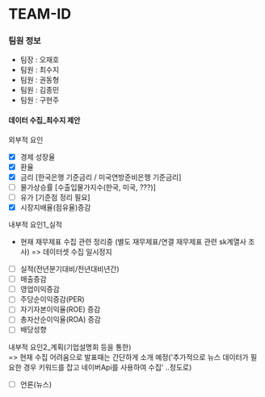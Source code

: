 # TEAM-ID

### 팀원 정보
+ 팀장 : 오재호
+ 팀원 : 최수지
+ 팀원 : 권동형
+ 팀원 : 김종민
+ 팀원 : 구현주

#### 데이터 수집_최수지 제안
외부적 요인
- [x] 경제 성장율
- [x] 환율
- [x] 금리 [한국은행 기준금리 / 미국연방준비은행 기준금리]
- [ ] 물가상승률 [수출입물가지수(한국, 미국, ???)]
- [ ] 유가 [기준점 정리 필요]
- [x] 시장지배율(점유율)증감

내부적 요인1_실적
- 현재 재무제표 수집 관련 정리중 (별도 재무제표/연결 재무제표 관련 sk계열사 조사) => 데이터셋 수집 일시정지
- [ ] 실적(전년분기대비/전년대비년간)
- [ ] 매출증감
- [ ] 영업이익증감
- [ ] 주당순이익증감(PER)
- [ ] 자기자본이익율(ROE) 증감
- [ ] 총자산순이익율(ROA) 증감
- [ ] 배당성향

내부적 요인2_계획(기업설명회 등을 통한)  
=> 현재 수집 어려움으로 발표때는 간단하게 소개 예정('추가적으로 뉴스 데이터가 필요한 경우 키워드를 잡고 네이버Api를 사용하여 수집' ..정도로)
- [ ] 언론(뉴스)
